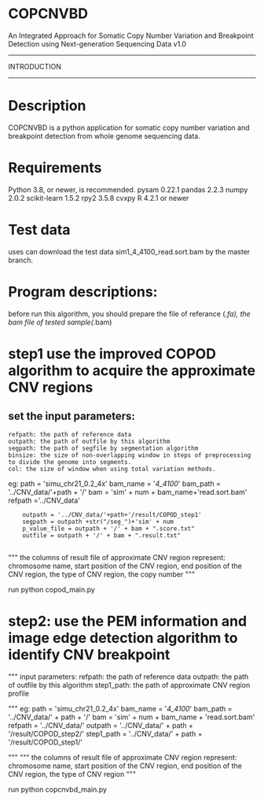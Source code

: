 # COPCNVBD
An Integrated Approach for Somatic Copy Number Variation and Breakpoint Detection using Next-generation Sequencing Data
v1.0

******************************************************************************
INTRODUCTION
******************************************************************************


Description
===========

COPCNVBD is a python application for somatic copy number variation and breakpoint 
detection from whole genome sequencing data.

Requirements
============

Python 3.8, or newer, is recommended. 
pysam 0.22.1
pandas 2.2.3
numpy 2.0.2
scikit-learn 1.5.2
rpy2 3.5.8
cvxpy
R 4.2.1 or newer

Test data
============
uses can download the test data sim1_4_4100_read.sort.bam by the master branch.

Program descriptions:
====================
before run this algorithm, you should prepare the file of referance (*.fa), the bam file of tested sample(*.bam)

# step1 use the improved COPOD algorithm to acquire the approximate CNV regions

## set the input parameters:  
	refpath: the path of reference data
 	outpath: the path of outfile by this algorithm
 	segpath: the path of segfile by segmentation algorithm 
 	binsize: the size of non-overlapping window in steps of preprocessing to divide the genome into segments.
 	col: the size of window when using total variation methods.

eg: 	path = 'simu_chr21_0.2_4x'
        bam_name = '_4_4100_'
        bam_path = '../CNV_data/'+path + '/'
        bam = 'sim' + num + bam_name+'read.sort.bam'
        refpath ='../CNV_data'
        
        outpath = '../CNV_data/'+path+'/result/COPOD_step1'
        segpath = outpath +str("/seg_")+'sim' + num
        p_value_file = outpath + '/' + bam + ".score.txt"
        outfile = outpath + '/' + bam + ".result.txt"
##

"""
the columns of result file of approximate CNV region represent: 
	chromosome name, 
	start position of the CNV region, 
	end position of the CNV region, 
	the type of CNV region, 
	the copy number
"""
	
run python copod_main.py



# step2: use the PEM information and image edge detection algorithm to identify CNV breakpoint
"""
input parameters:
	refpath: the path of reference data
 	outpath: the path of outfile by this algorithm
	step1_path: the path of approximate CNV region profile

"""
eg: 
	path = 'simu_chr21_0.2_4x'
        bam_name = '_4_4100_'
        bam_path = '../CNV_data/' + path + '/'
        bam = 'sim' + num + bam_name + 'read.sort.bam'
        refpath = '../CNV_data/'
        outpath = '../CNV_data/' + path + '/result/COPOD_step2/'
        step1_path = '../CNV_data/' + path + '/result/COPOD_step1/'

"""
"""
the columns of result file of approximate CNV region represent: 
	chromosome name, 
	start position of the CNV region, 
	end position of the CNV region, 
	the type of CNV region
"""

run python copcnvbd_main.py




